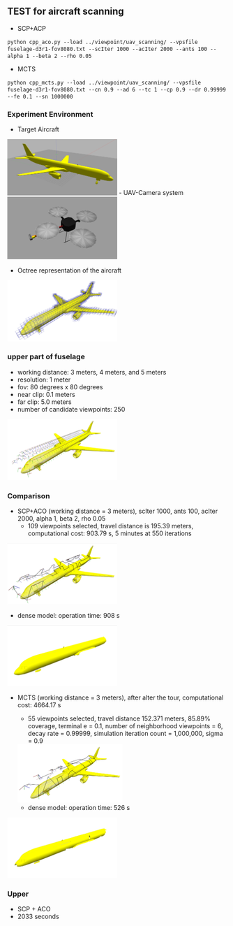 ## TEST for aircraft scanning
- SCP+ACP

```
python cpp_aco.py --load ../viewpoint/uav_scanning/ --vpsfile fuselage-d3r1-fov8080.txt --scIter 1000 --acIter 2000 --ants 100 --alpha 1 --beta 2 --rho 0.05
```
- MCTS

```
python cpp_mcts.py --load ../viewpoint/uav_scanning/ --vpsfile fuselage-d3r1-fov8080.txt --cn 0.9 --ad 6 --tc 1 --cp 0.9 --dr 0.99999 --fe 0.1 --sn 1000000
```

### Experiment Environment
- Target Aircraft
<img src="https://github.com/suneric/aircraft_scanning/blob/master/aircraft_scanning_plan/scripts/results/airline757.png" width=50% height=50%>
- UAV-Camera system
<img src="https://github.com/suneric/aircraft_scanning/blob/master/aircraft_scanning_plan/scripts/results/uav.png" width=50% height=50%>

- Octree representation of the aircraft
<img src="https://github.com/suneric/aircraft_scanning/blob/master/aircraft_scanning_plan/scripts/results/octree_representation.png" width=50% height=50%>

### upper part of fuselage
- working distance: 3 meters, 4 meters, and 5 meters
- resolution: 1 meter
- fov: 80 degrees x 80 degrees
- near clip: 0.1 meters
- far clip: 5.0 meters
- number of candidate viewpoints: 250
<img src="https://github.com/suneric/aircraft_scanning/blob/master/aircraft_scanning_plan/scripts/results/candidate_vps.png" width=50% height=50%>


### Comparison

- SCP+ACO (working distance = 3 meters), scIter 1000, ants 100, acIter 2000, alpha 1, beta 2, rho 0.05
  - 109 viewpoints selected, travel distance is 195.39 meters, computational cost: 903.79 s, 5 minutes at 550 iterations
<img src="https://github.com/suneric/aircraft_scanning/blob/master/aircraft_scanning_plan/scripts/results/acobest_f3.png" width=50% height=50%>

  - dense model: operation time: 908 s
<img src="https://github.com/suneric/aircraft_scanning/blob/master/aircraft_scanning_plan/scripts/results/densemodel_aco.png" width=50% height=50%>  

- MCTS (working distance = 3 meters), after alter the tour, computational cost: 4664.17 s
  - 55 viewpoints selected, travel distance 152.371 meters, 85.89% coverage, terminal e = 0.1, number of neighborhood viewpoints = 6, decay rate = 0.99999, simulation iteration count = 1,000,000, sigma = 0.9
  <img src="https://github.com/suneric/aircraft_scanning/blob/master/aircraft_scanning_plan/scripts/results/mctsbest_f3.png" width=50% height=50%>

  - dense model: operation time: 526 s
 <img src="https://github.com/suneric/aircraft_scanning/blob/master/aircraft_scanning_plan/scripts/results/densemodel_mcts.png" width=50% height=50%>  


 ### Upper
 - SCP + ACO
  - 2033 seconds
